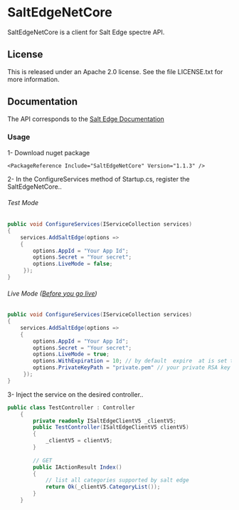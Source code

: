 # SaltEdgeNetCore

SaltEdgeNetCore is a  client for Salt Edge spectre API.

## License

This is released under an Apache 2.0 license. See the file LICENSE.txt for more information.

## Documentation
The API corresponds to the [Salt Edge Documentation](https://docs.saltedge.com/)

### Usage
1- Download nuget package
```
<PackageReference Include="SaltEdgeNetCore" Version="1.1.3" />
``` 
2- In the ConfigureServices method of Startup.cs, register the SaltEdgeNetCore..
###### Test Mode 
```csharp
public void ConfigureServices(IServiceCollection services)
{
    services.AddSaltEdge(options =>
    {
        options.AppId = "Your App Id";
        options.Secret = "Your secret";
        options.LiveMode = false;
     });
}
```
###### Live Mode ([Before you go live](https://docs.saltedge.com/general/#signature))
```csharp
public void ConfigureServices(IServiceCollection services)
{
    services.AddSaltEdge(options =>
    {
        options.AppId = "Your App Id";
        options.Secret = "Your secret";
        options.LiveMode = true;
        options.WithExpiration = 10; // by default  expire  at is set to 10 minute 
        options.PrivateKeyPath = "private.pem" // your private RSA key path;
     });
}
```
3- Inject the service on the desired controller..
```csharp
public class TestController : Controller
    {
        private readonly ISaltEdgeClientV5 _clientV5;
        public TestController(ISaltEdgeClientV5 clientV5)
        {
            _clientV5 = clientV5;
        }
        
        // GET
        public IActionResult Index()
        {
            // list all categories supported by salt edge
            return Ok(_clientV5.CategoryList());
        }
    }
```
